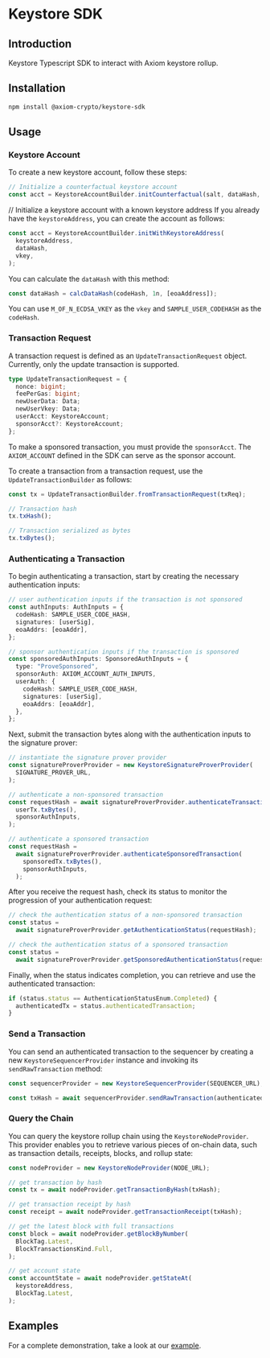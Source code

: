 # Keystore SDK

## Introduction

Keystore Typescript SDK to interact with Axiom keystore rollup.

## Installation

```sh
npm install @axiom-crypto/keystore-sdk
```

## Usage

### Keystore Account

To create a new keystore account, follow these steps:

```typescript
// Initialize a counterfactual keystore account
const acct = KeystoreAccountBuilder.initCounterfactual(salt, dataHash, vkey);
```

// Initialize a keystore account with a known keystore address
If you already have the `keystoreAddress`, you can create the account as follows:

```typescript
const acct = KeystoreAccountBuilder.initWithKeystoreAddress(
  keystoreAddress,
  dataHash,
  vkey,
);
```

You can calculate the `dataHash` with this method:

```typescript
const dataHash = calcDataHash(codeHash, 1n, [eoaAddress]);
```

You can use `M_OF_N_ECDSA_VKEY` as the `vkey` and `SAMPLE_USER_CODEHASH` as the `codeHash`.

### Transaction Request

A transaction request is defined as an `UpdateTransactionRequest` object. Currently, only the update transaction is supported.

```typescript
type UpdateTransactionRequest = {
  nonce: bigint;
  feePerGas: bigint;
  newUserData: Data;
  newUserVkey: Data;
  userAcct: KeystoreAccount;
  sponsorAcct?: KeystoreAccount;
};
```

To make a sponsored transaction, you must provide the `sponsorAcct`. The `AXIOM_ACCOUNT` defined in the SDK can serve as the sponsor account.

To create a transaction from a transaction request, use the `UpdateTransactionBuilder` as follows:

```typescript
const tx = UpdateTransactionBuilder.fromTransactionRequest(txReq);

// Transaction hash
tx.txHash();

// Transaction serialized as bytes
tx.txBytes();
```

### Authenticating a Transaction

To begin authenticating a transaction, start by creating the necessary authentication inputs:

```typescript
// user authentication inputs if the transaction is not sponsored
const authInputs: AuthInputs = {
  codeHash: SAMPLE_USER_CODE_HASH,
  signatures: [userSig],
  eoaAddrs: [eoaAddr],
};

// sponsor authentication inputs if the transaction is sponsored
const sponsoredAuthInputs: SponsoredAuthInputs = {
  type: "ProveSponsored",
  sponsorAuth: AXIOM_ACCOUNT_AUTH_INPUTS,
  userAuth: {
    codeHash: SAMPLE_USER_CODE_HASH,
    signatures: [userSig],
    eoaAddrs: [eoaAddr],
  },
};
```

Next, submit the transaction bytes along with the authentication inputs to the signature prover:

```typescript
// instantiate the signature prover provider
const signatureProverProvider = new KeystoreSignatureProverProvider(
  SIGNATURE_PROVER_URL,
);

// authenticate a non-sponsored transaction
const requestHash = await signatureProverProvider.authenticateTransaction(
  userTx.txBytes(),
  sponsorAuthInputs,
);

// authenticate a sponsored transaction
const requestHash =
  await signatureProverProvider.authenticateSponsoredTransaction(
    sponsoredTx.txBytes(),
    sponsorAuthInputs,
  );
```

After you receive the request hash, check its status to monitor the progression of your authentication request:

```typescript
// check the authentication status of a non-sponsored transaction
const status =
  await signatureProverProvider.getAuthenticationStatus(requestHash);

// check the authentication status of a sponsored transaction
const status =
  await signatureProverProvider.getSponsoredAuthenticationStatus(requestHash);
```

Finally, when the status indicates completion, you can retrieve and use the authenticated transaction:

```typescript
if (status.status == AuthenticationStatusEnum.Completed) {
  authenticatedTx = status.authenticatedTransaction;
}
```

### Send a Transaction

You can send an authenticated transaction to the sequencer by creating a new `KeystoreSequencerProvider` instance and invoking its `sendRawTransaction` method:

```typescript
const sequencerProvider = new KeystoreSequencerProvider(SEQUENCER_URL);

const txHash = await sequencerProvider.sendRawTransaction(authenticatedTx);
```

### Query the Chain

You can query the keystore rollup chain using the `KeystoreNodeProvider`. This provider enables you to retrieve various pieces of on-chain data, such as transaction details, receipts, blocks, and rollup state:

```typescript
const nodeProvider = new KeystoreNodeProvider(NODE_URL);

// get transaction by hash
const tx = await nodeProvider.getTransactionByHash(txHash);

// get transaction receipt by hash
const receipt = await nodeProvider.getTransactionReceipt(txHash);

// get the latest block with full transactions
const block = await nodeProvider.getBlockByNumber(
  BlockTag.Latest,
  BlockTransactionsKind.Full,
);

// get account state
const accountState = await nodeProvider.getStateAt(
  keystoreAddress,
  BlockTag.Latest,
);
```

## Examples

For a complete demonstration, take a look at our [example](./example/src/index.ts).
